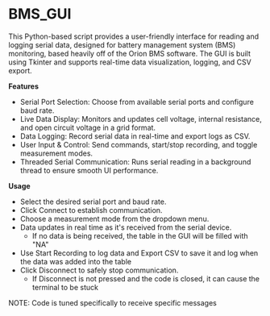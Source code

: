 # BMS_GUI
This Python-based script provides a user-friendly interface for reading and logging serial data, designed for battery management system (BMS) monitoring, based heavily off of the Orion BMS software. The GUI is built using Tkinter and supports real-time data visualization, logging, and CSV export.

**Features**
* Serial Port Selection: Choose from available serial ports and configure baud rate.
* Live Data Display: Monitors and updates cell voltage, internal resistance, and open circuit voltage in a grid format.
* Data Logging: Record serial data in real-time and export logs as CSV.
* User Input & Control: Send commands, start/stop recording, and toggle measurement modes.
* Threaded Serial Communication: Runs serial reading in a background thread to ensure smooth UI performance.

**Usage**
* Select the desired serial port and baud rate.
* Click Connect to establish communication.
* Choose a measurement mode from the dropdown menu.
* Data updates in real time as it's received from the serial device.
     * If no data is being received, the table in the GUI will be filled with "NA"
* Use Start Recording to log data and Export CSV to save it and log when the data was added into the table
* Click Disconnect to safely stop communication.
     * If Disconnect is not pressed and the code is closed, it can cause the terminal to be stuck
 
NOTE: Code is tuned specifically to receive specific messages
